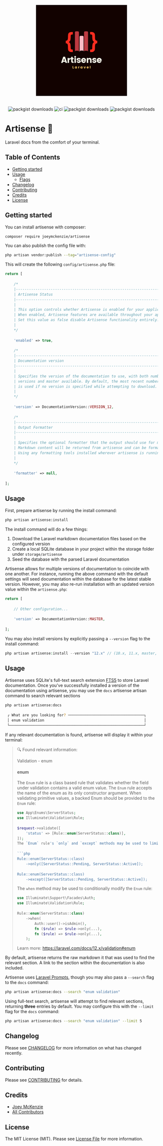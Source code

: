 <div align="center" style="padding-top: 2rem;">
    <img src="art/logo.png" height="300" width="300" alt="logo"/>
    <div style="display: inline-block; margin-top: 2rem">
        <img src="https://img.shields.io/packagist/v/joeymckenzie/artisense.svg?style=flat-square" alt="packgist downloads" />
        <img src="https://img.shields.io/github/actions/workflow/status/joeymckenzie/artisense/run-ci.yml?branch=main&label=ci&style=flat-square" alt="ci" />
        <img src="https://img.shields.io/github/actions/workflow/status/joeymckenzie/artisense/fix-php-code-style-issues.yml?branch=main&label=code%20style&style=flat-square" alt="packgist downloads" />
        <img src="https://img.shields.io/packagist/dt/joeymckenzie/artisense.svg?style=flat-square" alt="packgist downloads" />
    </div>
</div>

# Artisense 📕

Laravel docs from the comfort of your terminal.

## Table of Contents

- [Getting started](#getting-started)
- [Usage](#usage)
    - [Flags](#flags)
- [Changelog](#changelog)
- [Contributing](#contributing)
- [Credits](#credits)
- [License](#license)

## Getting started

You can install artisense with composer:

```bash
composer require joeymckenzie/artisense
```

You can also publish the config file with:

```bash
php artisan vendor:publish --tag="artisense-config"
```

This will create the following `config/artisense.php` file:

```php
return [

    /*
    |--------------------------------------------------------------------------
    | Artisense Status
    |--------------------------------------------------------------------------
    |
    | This option controls whether Artisense is enabled for your application.
    | When enabled, Artisense features are available throughout your app.
    | Set this value as false disable Artisense functionality entirely.
    |
    */

    'enabled' => true,

    /*
    |--------------------------------------------------------------------------
    | Documentation version
    |--------------------------------------------------------------------------
    |
    | Specifies the version of the documentation to use, with both numbered.
    | versions and master available. By default, the most recent numbered
    | is used if no version is specified while attempting to download.
    |
    */

    'version' => DocumentationVersion::VERSION_12,

    /*
    |--------------------------------------------------------------------------
    | Output Formatter
    |--------------------------------------------------------------------------
    |
    | Specifies the optional formatter that the output should use for markdown.
    | Markdown content will be returned from artisense and can be formatted
    | Using any formatting tools installed wherever artisense is running.
    |
    */

    'formatter' => null,

];
```

## Usage

First, prepare artisense by running the install command:

```bash
php artisan artisense:install
```

The install command will do a few things:

1. Download the Laravel markdown documentation files based on the configured version
2. Create a local SQLite database in your project within the storage folder under `storage/artisense`
3. Seed the database with the parsed Laravel documentation

Artisense allows for multiple versions of documentation to coincide with one another. For instance, running the above
command with the default settings will seed documentation within the database for the latest stable version. However,
you may also re-run installation with an updated version value within the `artisense.php`:

```php
return [

    // Other configuration...

    'version' => DocumentationVersion::MASTER,

];
```

You may also install versions by explicitly passing a `--version` flag to the install command:

```php
php artisan artisense:install --version "12.x" // (10.x, 11.x, master, etc.)
```

## Usage

Artisense uses SQLite's full-text search extension [FTS5](https://www.sqlite.org/fts5.html) to store Laravel
documentation.
Once you've successfully installed a version of the documentation using artisense, you may use the `docs` artisense
artisan
command to search relevant sections

```bash
php artisan artisense:docs

 ┌ What are you looking for? ───────────────────────────────────┐
 │ enum validation                                              │
 └──────────────────────────────────────────────────────────────┘
```

If any relevant documentation is found, artisense will display it within your terminal:

> 🔍 Found relevant information:
>
> Validation - enum
> #### enum
>
> The `Enum` rule is a class based rule that validates whether the field under validation contains a valid enum value.
> The `Enum` rule accepts the name of the enum as its only constructor argument. When validating primitive values, a
> backed Enum should be provided to the `Enum` rule:
>
> ```php
> use App\Enums\ServerStatus;
> use Illuminate\Validation\Rule;
> 
> $request->validate([
>     'status' => [Rule::enum(ServerStatus::class)],
> ]);
> The `Enum` rule's `only` and `except` methods may be used to limit which enum cases should be considered valid:
>
> ```php
> Rule::enum(ServerStatus::class)
>     ->only([ServerStatus::Pending, ServerStatus::Active]);
> 
> Rule::enum(ServerStatus::class)
>     ->except([ServerStatus::Pending, ServerStatus::Active]);
> ```
>
> The `when` method may be used to conditionally modify the `Enum` rule:
>
> ```php
> use Illuminate\Support\Facades\Auth;
> use Illuminate\Validation\Rule;
> 
> Rule::enum(ServerStatus::class)
>     ->when(
>         Auth::user()->isAdmin(),
>         fn ($rule) => $rule->only(...),
>         fn ($rule) => $rule->only(...),
>     );
> ```
>
> <a name="rule-exclude"></a>
>
> Learn more: https://laravel.com/docs/12.x/validation#enum

By default, artisense returns the raw markdown it that was used to find the relevant section. A link to the section
within the documentation is also included.

Artisense uses [Laravel Prompts](https://laravel.com/docs/12.x/prompts), though you may also pass a `--search` flag to
the `docs` command:

```bash
php artisan artisense:docs --search "enum validation"
```

Using full-text search, artisense will attempt to find relevant sections, returning **three** entries by default. You
may configure this with the `--limit` flag for the `docs` command:

```bash
php artisan artisense:docs --search "enum validation" --limit 5
```

## Changelog

Please see [CHANGELOG](CHANGELOG.md) for more information on what has changed recently.

## Contributing

Please see [CONTRIBUTING](CONTRIBUTING.md) for details.

## Credits

- [Joey McKenzie](https://github.com/joeymckenzie)
- [All Contributors](../../contributors)

## License

The MIT License (MIT). Please see [License File](LICENSE.md) for more information.
